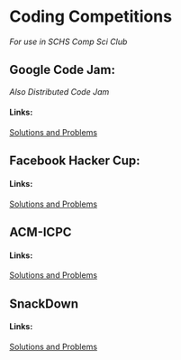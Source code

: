# Coding Competitions
*For use in SCHS Comp Sci Club*

## Google Code Jam:
*Also Distributed Code Jam*
#### Links:
[Solutions and Problems](https://codejam.withgoogle.com/codejam/past-contests)

## Facebook Hacker Cup:
#### Links:
[Solutions and Problems](https://www.facebook.com/pg/hackercup/notes/)
## ACM-ICPC
#### Links:
[Solutions and Problems](https://icpcarchive.ecs.baylor.edu/index.php?option=com_onlinejudge&Itemid=8
)
## SnackDown
#### Links:
[Solutions and Problems](https://www.codechef.com/snackdown/2017/practice)

